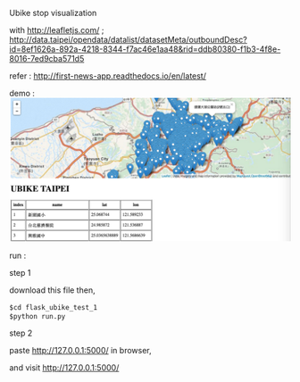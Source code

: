 
Ubike stop visualization

with 
http://leafletjs.com/ ;  http://data.taipei/opendata/datalist/datasetMeta/outboundDesc?id=8ef1626a-892a-4218-8344-f7ac46e1aa48&rid=ddb80380-f1b3-4f8e-8016-7ed9cba571d5

refer : 
http://first-news-app.readthedocs.io/en/latest/


demo :  ![image](https://github.com/yennanliu/web_development/blob/master/flask_ubike_test_1/ubike_test1.png)


run :

step 1 

download this file then, 

```
$cd flask_ubike_test_1
$python run.py

```

step 2 

paste http://127.0.0.1:5000/ in browser, 

and visit http://127.0.0.1:5000/ 


